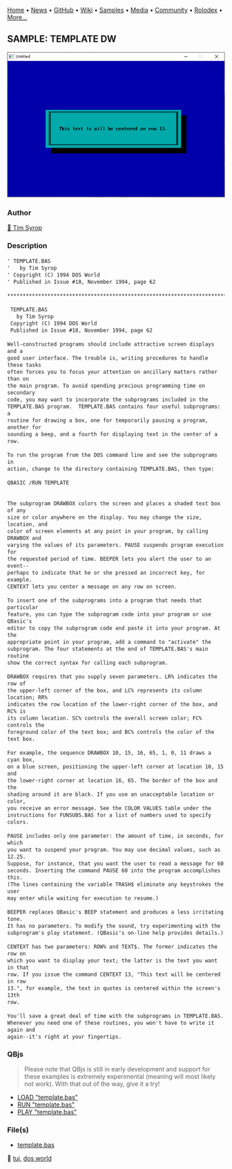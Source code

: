 [Home](https://qb64.com) • [News](../../news.md) • [GitHub](../../github.md) • [Wiki](../../wiki.md) • [Samples](../../samples.md) • [Media](../../media.md) • [Community](../../community.md) • [Rolodex](../../rolodex.md) • [More...](../../more.md)

## SAMPLE: TEMPLATE DW

![screenshot.png](img/screenshot.png)

### Author

[🐝 Tim Syrop](../tim-syrop.md) 

### Description

```text
' TEMPLATE.BAS
'   by Tim Syrop
' Copyright (C) 1994 DOS World
' Published in Issue #18, November 1994, page 62

***************************************************************************** 
 
 TEMPLATE.BAS 
   by Tim Syrop 
 Copyright (C) 1994 DOS World 
 Published in Issue #18, November 1994, page 62 
 
Well-constructed programs should include attractive screen displays and a  
good user interface. The trouble is, writing procedures to handle these tasks  
often forces you to focus your attention on ancillary matters rather than on  
the main program. To avoid spending precious programming time on secondary  
code, you may want to incorporate the subprograms included in the  
TEMPLATE.BAS program.  TEMPLATE.BAS contains four useful subprograms: a  
routine for drawing a box, one for temporarily pausing a program, another for  
sounding a beep, and a fourth for displaying text in the center of a row. 
 
To run the program from the DOS command line and see the subprograms in  
action, change to the directory containing TEMPLATE.BAS, then type: 
 
QBASIC /RUN TEMPLATE 
 
 
The subprogram DRAWBOX colors the screen and places a shaded text box of any  
size or color anywhere on the display. You may change the size, location, and  
color of screen elements at any point in your program, by calling DRAWBOX and  
varying the values of its parameters. PAUSE suspends program execution for  
the requested period of time. BEEPER lets you alert the user to an event-- 
perhaps to indicate that he or she pressed an incorrect key, for example.  
CENTEXT lets you center a message on any row on screen. 
 
To insert one of the subprograms into a program that needs that particular  
feature, you can type the subprogram code into your program or use QBasic's  
editor to copy the subprogram code and paste it into your program. At the  
appropriate point in your program, add a command to "activate" the  
subprogram. The four statements at the end of TEMPLATE.BAS's main routine  
show the correct syntax for calling each subprogram. 
 
DRAWBOX requires that you supply seven parameters. LR% indicates the row of  
the upper-left corner of the box, and LC% represents its column location; RR%  
indicates the row location of the lower-right corner of the box, and RC% is  
its column location. SC% controls the overall screen color; FC% controls the  
foreground color of the text box; and BC% controls the color of the text box. 
 
For example, the sequence DRAWBOX 10, 15, 16, 65, 1, 0, 11 draws a cyan box,  
on a blue screen, positioning the upper-left corner at location 10, 15 and  
the lower-right corner at location 16, 65. The border of the box and the  
shading around it are black. If you use an unacceptable location or color,  
you receive an error message. See the COLOR VALUES table under the  
instructions for FUNSUBS.BAS for a list of numbers used to specify colors. 
 
PAUSE includes only one parameter: the amount of time, in seconds, for which  
you want to suspend your program. You may use decimal values, such as 12.25.  
Suppose, for instance, that you want the user to read a message for 60  
seconds. Inserting the command PAUSE 60 into the program accomplishes this.  
(The lines containing the variable TRASH$ eliminate any keystrokes the user  
may enter while waiting for execution to resume.) 
 
BEEPER replaces QBasic's BEEP statement and produces a less irritating tone.  
It has no parameters. To modify the sound, try experimenting with the  
subprogram's play statement. (QBasic's on-line help provides details.) 
 
CENTEXT has two parameters: ROW% and TEXT$. The former indicates the row on  
which you want to display your text; the latter is the text you want in that  
row. If you issue the command CENTEXT 13, "This text will be centered in row  
13.", for example, the text in quotes is centered within the screen's 13th  
row. 
 
You'll save a great deal of time with the subprograms in TEMPLATE.BAS.  
Whenever you need one of these routines, you won't have to write it again and  
again--it's right at your fingertips.
```

### QBjs

> Please note that QBjs is still in early development and support for these examples is extremely experimental (meaning will most likely not work). With that out of the way, give it a try!

* [LOAD "template.bas"](https://v6p9d9t4.ssl.hwcdn.net/html/5963335/index.html?src=https://qb64.com/samples/template-dw/src/template.bas)
* [RUN "template.bas"](https://v6p9d9t4.ssl.hwcdn.net/html/5963335/index.html?mode=auto&src=https://qb64.com/samples/template-dw/src/template.bas)
* [PLAY "template.bas"](https://v6p9d9t4.ssl.hwcdn.net/html/5963335/index.html?mode=play&src=https://qb64.com/samples/template-dw/src/template.bas)

### File(s)

* [template.bas](src/template.bas)

🔗 [tui](../tui.md), [dos world](../dos-world.md)
